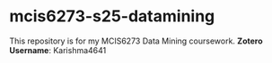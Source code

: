 # mcis6273-s25-datamining
This repository is for my MCIS6273 Data Mining coursework.
**Zotero Username**: Karishma4641

